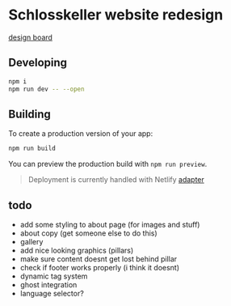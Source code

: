 # Schlosskeller website redesign

[design board](https://www.figma.com/file/Z8UT3I2ochF0A60sGhnJM0/schlosskeller-website-redesign?node-id=0%3A1)

## Developing

```bash
npm i
npm run dev -- --open
```

## Building

To create a production version of your app:

```bash
npm run build
```

You can preview the production build with `npm run preview`.

> Deployment is currently handled with Netlify [adapter](https://kit.svelte.dev/docs/adapters)

## todo

- add some styling to about page (for images and stuff)
- about copy (get someone else to do this)
- gallery
- add nice looking graphics (pillars)
- make sure content doesnt get lost behind pillar
- check if footer works properly (i think it doesnt)
- dynamic tag system
- ghost integration
- language selector?
